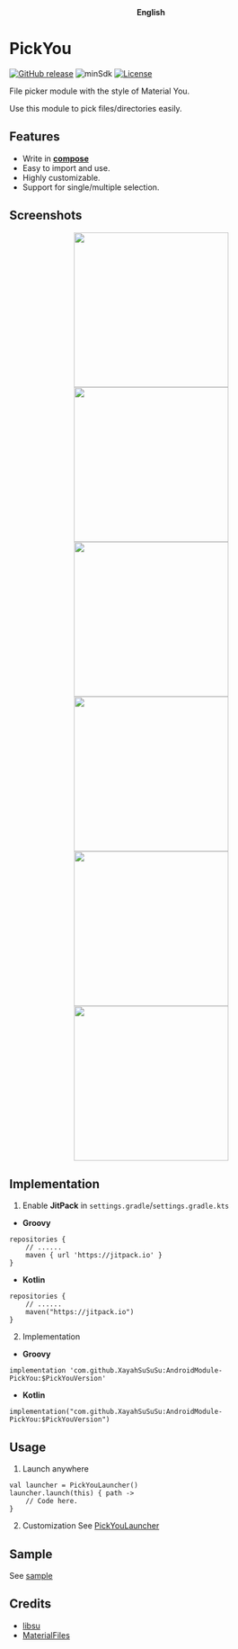 <div align="center">
	<span style="font-weight: bold"> English</span>
</div>

# PickYou
[![GitHub release](https://img.shields.io/github/v/release/XayahSuSuSu/Android-MaterialYouFileExplorer?color=orange)](https://github.com/XayahSuSuSu/Android-MaterialYouFileExplorer/releases)  ![minSdk](https://img.shields.io/badge/minSdk-26-green) [![License](https://img.shields.io/github/license/XayahSuSuSu/Android-MaterialYouFileExplorer?color=ff69b4)](./LICENSE)

File picker module with the style of Material You.

Use this module to pick files/directories easily.

## Features
- Write in [**compose**](https://developer.android.com/jetpack/compose)
- Easy to import and use.
- Highly customizable.
- Support for single/multiple selection.

## Screenshots
<div align="center">
	<img src="./doc/images/1.jpg" width="275px"><img src="./doc/images/2.jpg" width="275px"><img src="./doc/images/3.jpg" width="275px">
	<img src="./doc/images/4.jpg" width="275px"><img src="./doc/images/5.jpg" width="275px"><img src="./doc/images/6.jpg" width="275px">
</div>

## Implementation
1. Enable **JitPack** in `settings.gradle`/`settings.gradle.kts`
* **Groovy**
```
repositories {
    // ......
    maven { url 'https://jitpack.io' }
}
```
* **Kotlin**
```
repositories {
    // ......
    maven("https://jitpack.io")
}
```
2. Implementation
* **Groovy**
```
implementation 'com.github.XayahSuSuSu:AndroidModule-PickYou:$PickYouVersion'
```

* **Kotlin**
```
implementation("com.github.XayahSuSuSu:AndroidModule-PickYou:$PickYouVersion")
```

## Usage
1. Launch anywhere
```
val launcher = PickYouLauncher()
launcher.launch(this) { path ->
    // Code here.
}
```

2. Customization
See [PickYouLauncher](./libpickyou/src/main/java/com/xayah/libpickyou/ui/PickYouLauncher.kt)

## Sample
See [sample](./app/src/main/java/com/xayah/pickyou/MainActivity.kt)

## Credits
- [libsu](https://github.com/topjohnwu/libsu)
- [MaterialFiles](https://github.com/zhanghai/MaterialFiles)
